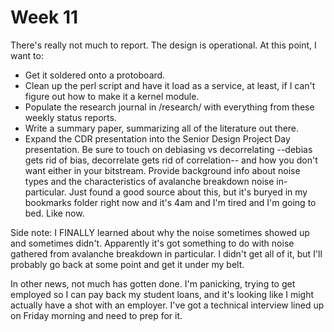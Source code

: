 Week 11
=======

There's really not much to report. The design is operational. At this point, 
I want to:

  * Get it soldered onto a protoboard.
  * Clean up the perl script and have it load as a service, at least, if 
I can't figure out how to make it a kernel module.
  * Populate the research journal in /research/ with everything from these 
weekly status reports.
  * Write a summary paper, summarizing all of the literature out there.
  * Expand the CDR presentation into the Senior Design Project Day 
presentation. Be sure to touch on debiasing vs decorrelating --debias gets 
rid of bias, decorrelate gets rid of correlation-- and how you don't want 
either in your bitstream. Provide background info about noise types and the 
characteristics of avalanche breakdown noise in-particular. Just found a 
good source about this, but it's buryed in my bookmarks folder right now and 
it's 4am and I'm tired and I'm going to bed. Like now.

Side note: I FINALLY learned about why the noise sometimes showed up and 
sometimes didn't. Apparently it's got something to do with noise gathered 
from avalanche breakdown in particular. I didn't get all of it, but I'll 
probably go back at some point and get it under my belt.

In other news, not much has gotten done. I'm panicking, trying to get 
employed so I can pay back my student loans, and it's looking like I might 
actually have a shot with an employer. I've got a technical interview lined 
up on Friday morning and need to prep for it.
